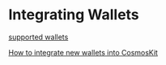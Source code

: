 # Integrating Wallets

[supported wallets](https://docs.cosmoskit.com/integrating-wallets#supported-wallets)

[How to integrate new wallets into CosmosKit](https://docs.cosmoskit.com/integrating-wallets/adding-new-wallets)
